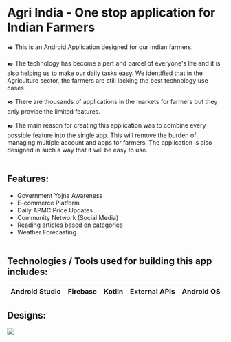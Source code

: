# Agri India - One stop application for Indian Farmers

✒️ This is an Android Application designed for our Indian farmers. 

✒️ The technology has become a part and parcel of everyone's life and it is also helping us to make our daily tasks easy.
We identified that in the Agriculture sector, the farmers are still lacking the best technology use cases. 

✒️ There are thousands of applications in the markets for farmers but they only provide the limited features.

✒️ The main reason for creating this application was to combine every possible feature into the single app. This will remove the burden of managing multiple account and apps for farmers.
The application is also designed in such a way that it will be easy to use.
<br /><br />


## Features:
- Government Yojna Awareness
- E-commerce Platform
- Daily APMC Price Updates
- Community Network (Social Media)
- Reading articles based on categories
- Weather Forecasting
<br /><br />

## Technologies / Tools used for building this app includes:
| Android Studio | Firebase | Kotlin | External APIs | Android OS |
| --- | --- | --- | --- | --- |


## Designs:
<img src="https://github.com/hetsuthar028/Farming-App/blob/master/Agri India.png" />


